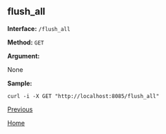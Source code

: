 flush_all
----------

**Interface:** `/flush_all`

**Method:** `GET`

**Argument:** 

None

**Sample:**

    curl -i -X GET "http://localhost:8085/flush_all"

[Previous](../hustdict.md)

[Home](../../index.md)